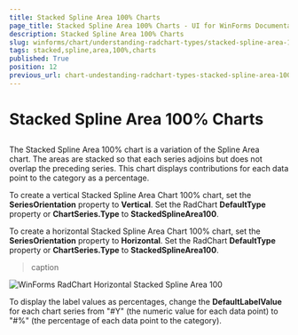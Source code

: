 ```yaml
---
title: Stacked Spline Area 100% Charts
page_title: Stacked Spline Area 100% Charts - UI for WinForms Documentation
description: Stacked Spline Area 100% Charts
slug: winforms/chart/understanding-radchart-types/stacked-spline-area-100%-charts
tags: stacked,spline,area,100%,charts
published: True
position: 12
previous_url: chart-undestanding-radchart-types-stacked-spline-area-100-charts
---
```


# Stacked Spline Area 100% Charts



## 

The Stacked Spline Area 100% chart is a variation of the Spline Area chart. The areas are stacked so that each series adjoins but does not overlap the preceding series. This chart displays contributions for each data point to the category as a percentage.

To create a vertical Stacked Spline Area Chart 100% chart, set the __SeriesOrientation__ property to __Vertical__. Set the RadChart __DefaultType__ property or __ChartSeries.Type__ to __StackedSplineArea100__.

To create a horizontal Stacked Spline Area Chart 100% chart, set the __SeriesOrientation__ property to __Horizontal__. Set the RadChart __DefaultType__ property or __ChartSeries.Type__ to __StackedSplineArea100__.
>caption 

![WinForms RadChart Horizontal Stacked Spline Area 100](images/chart-undestanding-radchart-types-stacked-spline-area-100-charts001.png)

To display the label values as percentages, change the __DefaultLabelValue__ for each chart series from "#Y" (the numeric value for each data point) to "#%" (the percentage of each data point to the category).
        
